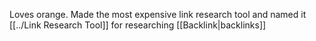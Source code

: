 Loves orange. Made the most expensive link research tool and named it [[../Link Research Tool]] for researching [[Backlink|backlinks]]